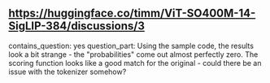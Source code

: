 ## https://huggingface.co/timm/ViT-SO400M-14-SigLIP-384/discussions/3

contains_question: yes
question_part: Using the sample code, the results look a bit strange - the "probabilities" come out almost perfectly zero.  The scoring function looks like a good match for the original - could there be an issue with the tokenizer somehow?